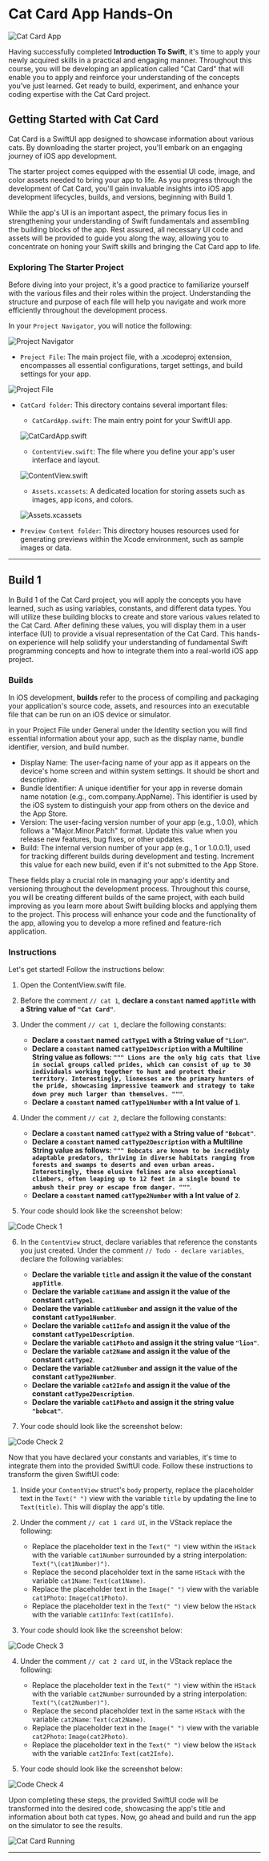 # Cat Card App Hands-On

![Cat Card App](./README-Assets/L01-CatCardApp.png)

Having successfully completed **Introduction To Swift**, it's time to apply your newly acquired skills in a practical and engaging manner. Throughout this course, you will be developing an application called "Cat Card" that will enable you to apply and reinforce your understanding of the concepts you've just learned. Get ready to build, experiment, and enhance your coding expertise with the Cat Card project.

## Getting Started with Cat Card

Cat Card is a SwiftUI app designed to showcase information about various cats. By downloading the starter project, you'll embark on an engaging journey of iOS app development.

The starter project comes equipped with the essential UI code, image, and color assets needed to bring your app to life. As you progress through the development of Cat Card, you'll gain invaluable insights into iOS app development lifecycles, builds, and versions, beginning with Build 1.

While the app's UI is an important aspect, the primary focus lies in strengthening your understanding of Swift fundamentals and assembling the building blocks of the app. Rest assured, all necessary UI code and assets will be provided to guide you along the way, allowing you to concentrate on honing your Swift skills and bringing the Cat Card app to life.

### Exploring The Starter Project

Before diving into your project, it's a good practice to familiarize yourself with the various files and their roles within the project. Understanding the structure and purpose of each file will help you navigate and work more efficiently throughout the development process.

In your `Project Navigator`, you will notice the following:

![Project Navigator](./README-Assets/L01%20-%20HOProjectNav.png)

- `Project File`: The main project file, with a .xcodeproj extension, encompasses all essential configurations, target settings, and build settings for your app.

![Project File](./README-Assets/L01%20-%20HOProjectFile.png)

- `CatCard folder`: This directory contains several important files:

   - `CatCardApp.swift`: The main entry point for your SwiftUI app.

    ![CatCardApp.swift](./README-Assets/L01-HOCatCardApp.swift.png)

   - `ContentView.swift`: The file where you define your app's user interface and layout.

   ![ContentView.swift](./README-Assets/L01-HOContentView.swift.png)

   - `Assets.xcassets`: A dedicated location for storing assets such as images, app icons, and colors.

   ![Assets.xcassets](./README-Assets/L01-Assets.xcassets.png)

- `Preview Content folder`: This directory houses resources used for generating previews within the Xcode environment, such as sample images or data.

---

## Build 1

In Build 1 of the Cat Card project, you will apply the concepts you have learned, such as using variables, constants, and different data types. You will utilize these building blocks to create and store various values related to the Cat Card. After defining these values, you will display them in a user interface (UI) to provide a visual representation of the Cat Card. This hands-on experience will help solidify your understanding of fundamental Swift programming concepts and how to integrate them into a real-world iOS app project.

### Builds

In iOS development, **builds** refer to the process of compiling and packaging your application's source code, assets, and resources into an executable file that can be run on an iOS device or simulator.

in your Project File under General under the Identity section you will find essential information about your app, such as the display name, bundle identifier, version, and build number.

- Display Name: The user-facing name of your app as it appears on the device's home screen and within system settings. It should be short and descriptive.
- Bundle Identifier: A unique identifier for your app in reverse domain name notation (e.g., com.company.AppName). This identifier is used by the iOS system to distinguish your app from others on the device and the App Store.
- Version: The user-facing version number of your app (e.g., 1.0.0), which follows a "Major.Minor.Patch" format. Update this value when you release new features, bug fixes, or other updates.
- Build: The internal version number of your app (e.g., 1 or 1.0.0.1), used for tracking different builds during development and testing. Increment this value for each new build, even if it's not submitted to the App Store.

These fields play a crucial role in managing your app's identity and versioning throughout the development process. Throughout this course, you will be creating different builds of the same project, with each build improving as you learn more about Swift building blocks and applying them to the project. This process will enhance your code and the functionality of the app, allowing you to develop a more refined and feature-rich application.

### Instructions

Let's get started! Follow the instructions below:

1. Open the ContentView.swift file.

2. Before the comment `// cat 1`, **declare a `constant` named `appTitle` with a String value of `"Cat Card"`**.

3. Under the comment `// cat 1`, declare the following constants:
   - **Declare a `constant` named `catType1` with a String value of `"Lion"`**.
   - **Declare a `constant` named `catType1Description` with a Multiline String value as follows: `"""
Lions are the only big cats that live in social groups called prides, which can consist of up to 30 individuals working together to hunt and protect their territory. Interestingly, lionesses are the primary hunters of the pride, showcasing impressive teamwork and strategy to take down prey much larger than themselves.
"""`**.
   - **Declare a `constant` named `catType1Number` with a Int value of `1`**.

4. Under the comment `// cat 2`, declare the following constants:
   - **Declare a `constant` named `catType2` with a String value of `"Bobcat"`**.
   - **Declare a `constant` named `catType2Description` with a Multiline String value as follows: `"""
Bobcats are known to be incredibly adaptable predators, thriving in diverse habitats ranging from forests and swamps to deserts and even urban areas. Interestingly, these elusive felines are also exceptional climbers, often leaping up to 12 feet in a single bound to ambush their prey or escape from danger.
"""`**.
   - **Declare a `constant` named `catType2Number` with a Int value of `2`**.

7. Your code should look like the screenshot below:

![Code Check 1](./README-Assets/L01-CodeCheck1.png)

6. In the `ContentView` struct, declare variables that reference the constants you just created. Under the comment `// Todo - declare variables`, declare the following variables:
   - **Declare the variable `title` and assign it the value of the constant `appTitle`**.
   - **Declare the variable `cat1Name` and assign it the value of the constant `catType1`**.
   - **Declare the variable `cat1Number` and assign it the value of the constant `catType1Number`**.
   - **Declare the variable `cat1Info` and assign it the value of the constant `catType1Description`**.
   - **Declare the variable `cat1Photo` and assign it the string value `"lion"`**.
   - **Declare the variable `cat2Name` and assign it the value of the constant `catType2`**.
   - **Declare the variable `cat2Number` and assign it the value of the constant `catType2Number`**.
   - **Declare the variable `cat2Info` and assign it the value of the constant `catType2Description`**.
   - **Declare the variable `cat1Photo` and assign it the string value `"bobcat"`**.

8. Your code should look like the screenshot below:

![Code Check 2](./README-Assets/L01-CodeCheck2.png)

Now that you have declared your constants and variables, it's time to integrate them into the provided SwiftUI code. Follow these instructions to transform the given SwiftUI code:

1. Inside your `ContentView` struct's `body` property, replace the placeholder text in the `Text(" ")` view with the variable `title` by updating the line to `Text(title)`. This will display the app's title.

2. Under the comment `// cat 1 card UI`, in the VStack replace the following:
   - Replace the placeholder text in the `Text(" ")` view within the `HStack` with the variable `cat1Number` surrounded by a string interpolation: `Text("\(cat1Number)")`.
   - Replace the second placeholder text in the same `HStack` with the variable `cat1Name`: `Text(cat1Name)`.
   - Replace the placeholder text in the `Image(" ")` view with the variable `cat1Photo`: `Image(cat1Photo)`.
   - Replace the placeholder text in the `Text(" ")` view below the `HStack` with the variable `cat1Info`: `Text(cat1Info)`.

3. Your code should look like the screenshot below:

![Code Check 3](./README-Assets/L01-CodeCheck3.png)

4. Under the comment `// cat 2 card UI`, in the VStack replace the following:
   - Replace the placeholder text in the `Text(" ")` view within the `HStack` with the variable `cat2Number` surrounded by a string interpolation: `Text("\(cat2Number)")`.
   - Replace the second placeholder text in the same `HStack` with the variable `cat2Name`: `Text(cat2Name)`.
   - Replace the placeholder text in the `Image(" ")` view with the variable `cat2Photo`: `Image(cat2Photo)`.
   - Replace the placeholder text in the `Text(" ")` view below the `HStack` with the variable `cat2Info`: `Text(cat2Info)`.

5. Your code should look like the screenshot below:

![Code Check 4](./README-Assets/L01-CodeCheck4.png)

Upon completing these steps, the provided SwiftUI code will be transformed into the desired code, showcasing the app's title and information about both cat types. Now, go ahead and build and run the app on the simulator to see the results.

![Cat Card Running](./README-Assets/L01-CatCard-Runnig.png)

---
